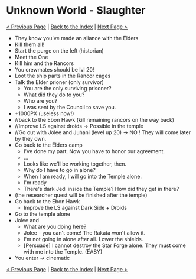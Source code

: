 # Unknown World - Slaughter

[< Previous Page](092_UnknownWorld.md)
| [Back to the Index](../index.md)
| [Next Page >](094_UnknownWorld.md)


- They know you've made an aliance with the Elders
- Kill them all!
- Start the purge on the left (historian)
- Meet the One
- Kill him and the Rancors
- You crewmates should be lvl 20!
- Loot the ship parts in the Rancor cages
- Talk the Elder prioner (only survivor)
    - You are the only surviving prisoner?
    - What did they do to you?
    - Who are you?
    - I was sent by the Council to save you.
- +1000PX (useless now!)
- //back to the Ebon Hawk (kill remaining rancors on the way back)
- //Improve LS against droids -> Possible in the temple
- //Go out with Jolee and Juhani (level up 20) -> NO ! They will come later by they own.
- Go back to the Elders camp
    - I've done my part. Now you have to honor our agreement.
    - ...
    - Looks like we'll be working together, then.
    - Why do I have to go in alone?
    - When I am ready, I will go into the Temple alone.
    - I'm ready
    - There's dark Jedi inside the Temple? How did they get in there?
- (the researcher quest will be finished after the temple)
- Go back to the Ebon Hawk
    - Improve the LS against Dark Side + Droids
- Go to the temple alone
- Jolee and
    - What are you doing here?
    - Jolee - you can't come! The Rakata won't allow it.
    - I'm not going in alone after all. Lower the shields.
    - [Persuade] I cannot destroy the Star Forge alone. They must come with me into the Temple. (EASY)
- You enter -> cinematic

[< Previous Page](092_UnknownWorld.md)
| [Back to the Index](../index.md)
| [Next Page >](094_UnknownWorld.md)

